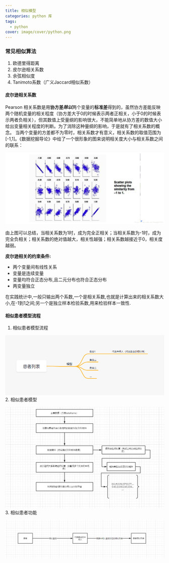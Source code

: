 ```yaml
---
title: 相似模型
categories: python 库
tags:
  - python
cover: image/cover/python.png
---
```


### 常见相似算法

1. 欧德里得距离
2. 皮尔逊相关系数
3. 余弦相似度
4. Tanimoto系数（广义Jaccard相似系数）

#### 皮尔逊相关系数

Pearson 相关系数是用**协方差*****除以***两个变量的**标准差**得到的，虽然协方差能反映两个随机变量的相关程度（协方差大于0的时候表示两者正相关，小于0的时候表示两者负相关），但其数值上受量纲的影响很大，不能简单地从协方差的数值大小给出变量相关程度的判断。为了消除这种量纲的影响，于是就有了相关系数的概念。
当两个变量的方差都不为零时，相关系数才有意义，相关系数的取值范围为[-1,1]。《数据挖掘导论》中给了一个很形象的图来说明相关度大小与相关系数之间的联系：

![皮尔逊相关系数](/image/similar-model/pearson.png "皮尔逊相关系数")

由上图可以总结，当相关系数为1时，成为完全正相关；当相关系数为-1时，成为完全负相关；相关系数的绝对值越大，相关性越强；相关系数越接近于0，相关度越弱。

**皮尔逊相关的约束条件:**

- 两个变量间有线性关系
- 变量是连续变量
- 变量均符合正态分布,且二元分布也符合正态分布
- 两变量独立

在实践统计中,一般只输出两个系数,一个是相关系数,也就是计算出来的相关系数大小,在-1到1之间;另一个是独立样本检验系数,用来检验样本一致性.

#### 相似患者模型流程

1. 相似患者模型流程

![相似患者模型流程](/image/similar-model/process.png "相似患者模型流程")
2. 相似患者模型

![相似患者模型](/image/similar-model/similar-model.jpg "相似患者模型")
3. 相似患者功能

![相似患者功能](/image/similar-model/function.png "相似患者功能")

